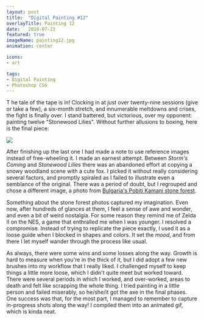 ```yaml
---
layout: post
title:  "Digital Painting #12"
overlayTitle: Painting 12
date:   2018-07-22
featured: true
imageName: painting12.jpg
animation: center

icons:
- art

tags:
- Digital Painting
- Photoshop CS6
---
```



<span class="dropcap">T</span> he tale of the tape is in! Clocking in at just over twenty-nine sessions (give or take a few), a six-month stretch, and innumerable meltdowns and crises, the fight is finally over. I stand battered, but victorious, over my opponent: painting twelve "Stonewood Lilies". Without further allusions to boxing, here is the final piece:

<div class="fullscreen">
    <img src="{{ site.baseurl }}/image/assets/{{ page.imageName }}" class="outline shadows photo">
    <span class="icon-enlarge icon"></span>
</div>

After finishing up the last one I had made a note to use reference images instead of free-wheeling it. I made an earnest attempt. Between _Storm's Coming_ and _Stonewood Lilies_ there was an abandoned effort at copying a snowy woodland scene with a cute fox. I picked it without really considering several factors, and promptly spiraled as I failed to illustrate even a semblance of the original. There was a period of doubt, but I regrouped and chose a different image, a photo from [Bulgaria's Pobiti Kamani stone forest](http://charismaticplanet.com/pobiti-kamani-stone-forest/). 

Something about the stone forest photos captured my imagination. Even now, after hundreds of glances at them, I feel a sense of awe and wonder, and even a bit of weird nostalgia. For some reason they remind me of Zelda II on the NES, a game that enthralled me when I was younger. I resolved a compromise. Instead of trying to replicate the piece exactly, I used it as a loose guide when I blocked in shapes and colors. It set the _mood_, and from there I let myself wander through the process like usual. 

As always, there were some wins and some losses along the way. Growth is hard to measure when you're in the thick of it, but I did adopt a few new brushes into my workflow that I really liked. I challenged myself to keep things a little more loose, which I didn't quite meet but worked toward. There were several periods in which I worked, and over-worked, areas to death and felt like scrapping the whole thing. I tried painting in a little person and failed miserably, so he/she/it got the axe in the final phases. One success was that, for the most part, I managed to remember to capture in-progress shots along the way! I compiled them into an animated gif, which is kinda neat.





